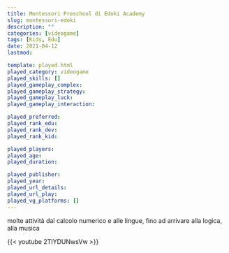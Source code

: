 ```yaml
---
title: Montessori Preschool di Edoki Academy
slug: montessori-edoki
description: ""
categories: [videogame]
tags: [Kids, Edu]
date: 2021-04-12
lastmod: 

template: played.html
played_category: videogame
played_skills: []
played_gameplay_complex: 
played_gameplay_strategy: 
played_gameplay_luck: 
played_gameplay_interaction: 

played_preferred: 
played_rank_edu: 
played_rank_dev: 
played_rank_kid: 

played_players: 
played_age: 
played_duration: 

played_publisher: 
played_year: 
played_url_details: 
played_url_play: 
played_vg_platforms: []
---
```



molte attività dal calcolo numerico e alle lingue, fino ad arrivare alla logica, alla musica

{{< youtube 2TIYDUNwsVw >}}
